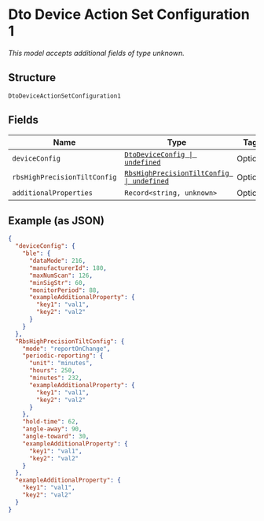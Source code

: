 
# Dto Device Action Set Configuration 1

*This model accepts additional fields of type unknown.*

## Structure

`DtoDeviceActionSetConfiguration1`

## Fields

| Name | Type | Tags | Description |
|  --- | --- | --- | --- |
| `deviceConfig` | [`DtoDeviceConfig \| undefined`](../../doc/models/dto-device-config.md) | Optional | - |
| `rbsHighPrecisionTiltConfig` | [`RbsHighPrecisionTiltConfig \| undefined`](../../doc/models/rbs-high-precision-tilt-config.md) | Optional | - |
| `additionalProperties` | `Record<string, unknown>` | Optional | - |

## Example (as JSON)

```json
{
  "deviceConfig": {
    "ble": {
      "dataMode": 216,
      "manufacturerId": 180,
      "maxNumScan": 126,
      "minSigStr": 60,
      "monitorPeriod": 88,
      "exampleAdditionalProperty": {
        "key1": "val1",
        "key2": "val2"
      }
    }
  },
  "RbsHighPrecisionTiltConfig": {
    "mode": "reportOnChange",
    "periodic-reporting": {
      "unit": "minutes",
      "hours": 250,
      "minutes": 232,
      "exampleAdditionalProperty": {
        "key1": "val1",
        "key2": "val2"
      }
    },
    "hold-time": 62,
    "angle-away": 90,
    "angle-toward": 30,
    "exampleAdditionalProperty": {
      "key1": "val1",
      "key2": "val2"
    }
  },
  "exampleAdditionalProperty": {
    "key1": "val1",
    "key2": "val2"
  }
}
```

